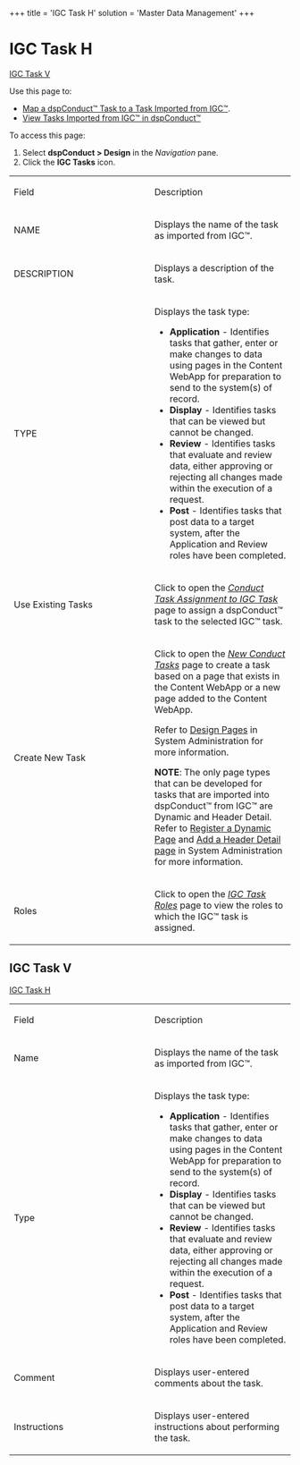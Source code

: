+++
title = 'IGC Task H'
solution = 'Master Data Management'
+++

# IGC Task H

[IGC Task V](#IGC_Task_V)

<div class="use">

Use this page to:

  - [Map a dspConduct™ Task to a Task Imported from
    IGC™](../Use_Cases/Map_a_dspConduct_Task_to_a_Task_Imported_from_IGC.htm).
  - [View Tasks Imported from IGC™ in
    dspConduct™](../Use_Cases/View_Tasks_Imported_from_IGC_in_dspConduct.htm)

</div>

To access this page:

1.  Select **dspConduct \> Design** in the *Navigation* pane.
2.  Click the **IGC Tasks** icon.

<table>
<colgroup>
<col style="width: 50%" />
<col style="width: 50%" />
</colgroup>
<tbody>
<tr class="odd">
<td><p>Field</p></td>
<td><p>Description</p></td>
</tr>
<tr class="even">
<td><p>NAME</p></td>
<td><p>Displays the name of the task as imported from IGC™.</p></td>
</tr>
<tr class="odd">
<td><p>DESCRIPTION</p></td>
<td><p>Displays a description of the task.</p></td>
</tr>
<tr class="even">
<td><p>TYPE</p></td>
<td><p>Displays the task type:</p>
<ul>
<li><strong>Application</strong> - Identifies tasks that gather, enter or make changes to data using pages in the Content WebApp for preparation to send to the system(s) of record.</li>
<li><strong>Display</strong> - Identifies tasks that can be viewed but cannot be changed.</li>
<li><strong>Review</strong> - Identifies tasks that evaluate and review data, either approving or rejecting all changes made within the execution of a request.</li>
<li><strong>Post</strong> - Identifies tasks that post data to a target system, after the Application and Review roles have been completed.</li>
</ul></td>
</tr>
<tr class="odd">
<td><p>Use Existing Tasks</p></td>
<td><p>Click to open the <em><a href="Conduct_Task_Assignement_to_IGC_Task.htm">Conduct Task Assignment to IGC Task</a></em> page to assign a dspConduct™ task to the selected IGC™ task.</p></td>
</tr>
<tr class="even">
<td><p>Create New Task</p></td>
<td><p>Click to open the <em><a href="New_Conduct_Tasks.htm">New Conduct Tasks</a></em> page to create a task based on a page that exists in the Content WebApp or a new page added to the Content WebApp.</p>
<p>Refer to <a href="../../../Platform/WebApp_Dev/Page%20Design%20Overview.htm">Design Pages</a> in System Administration for more information.</p>
<p><strong>NOTE</strong>: The only page types that can be developed for tasks that are imported into dspConduct™ from IGC™ are Dynamic and Header Detail. Refer to <a href="../../../Platform/WebApp_Dev/Register_a_Dynamic_Page.htm">Register a Dynamic Page</a> and <a href="../../../Platform/WebApp_Dev/Create_Header_Detail_Pages.htm">Add a Header Detail page</a> in System Administration for more information.</p></td>
</tr>
<tr class="odd">
<td><p>Roles</p></td>
<td><p>Click to open the <em><a href="IGC_Task_Roles.htm"><em>IGC Task Roles</em></a></em> page to view the roles to which the IGC™ task is assigned.</p></td>
</tr>
</tbody>
</table>

<span id="IGC_Task_V"></span>

## IGC Task V

[IGC Task H](#)

<table>
<colgroup>
<col style="width: 50%" />
<col style="width: 50%" />
</colgroup>
<tbody>
<tr class="odd">
<td><p>Field</p></td>
<td><p>Description</p></td>
</tr>
<tr class="even">
<td><p>Name</p></td>
<td><p>Displays the name of the task as imported from IGC™.</p></td>
</tr>
<tr class="odd">
<td><p>Type</p></td>
<td><p>Displays the task type:</p>
<ul>
<li><strong>Application</strong> - Identifies tasks that gather, enter or make changes to data using pages in the Content WebApp for preparation to send to the system(s) of record.</li>
<li><strong>Display</strong> - Identifies tasks that can be viewed but cannot be changed.</li>
<li><strong>Review</strong> - Identifies tasks that evaluate and review data, either approving or rejecting all changes made within the execution of a request.</li>
<li><strong>Post</strong> - Identifies tasks that post data to a target system, after the Application and Review roles have been completed.</li>
</ul></td>
</tr>
<tr class="even">
<td><p>Comment</p></td>
<td><p>Displays user-entered comments about the task.</p></td>
</tr>
<tr class="odd">
<td><p>Instructions</p></td>
<td><p>Displays user-entered instructions about performing the task.</p></td>
</tr>
</tbody>
</table>
